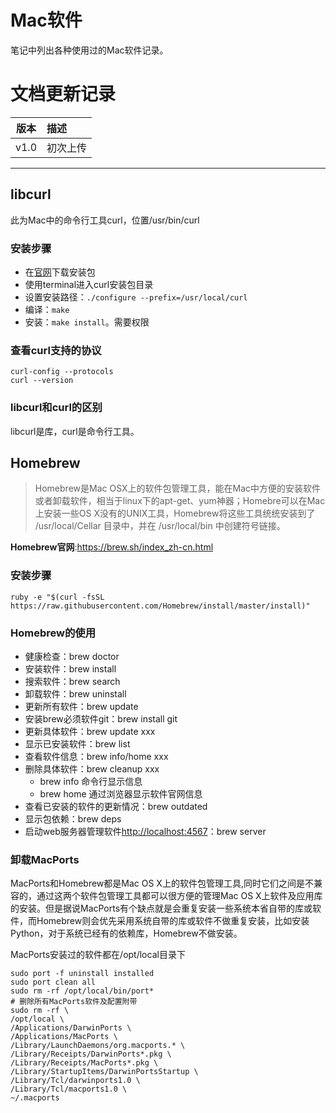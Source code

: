 # Mac软件
笔记中列出各种使用过的Mac软件记录。

# 文档更新记录
|版本  |描述    |
|:----:|:-------|
|v1.0  |初次上传|

*****
## libcurl
此为Mac中的命令行工具curl，位置/usr/bin/curl

### 安装步骤
- 在[官网](https://curl.haxx.se/download.html "curl")下载安装包
- 使用terminal进入curl安装包目录
- 设置安装路径：`./configure --prefix=/usr/local/curl`
- 编译：`make`
- 安装：`make install`。需要权限
### 查看curl支持的协议
```
curl-config --protocols
curl --version
```
### libcurl和curl的区别
libcurl是库，curl是命令行工具。

## Homebrew
>Homebrew是Mac OSX上的软件包管理工具，能在Mac中方便的安装软件或者卸载软件，相当于linux下的apt-get、yum神器；Homebre可以在Mac上安装一些OS X没有的UNIX工具，Homebrew将这些工具统统安装到了 /usr/local/Cellar 目录中，并在 /usr/local/bin 中创建符号链接。

**Homebrew官网**:<https://brew.sh/index_zh-cn.html>

### 安装步骤
```
ruby -e "$(curl -fsSL https://raw.githubusercontent.com/Homebrew/install/master/install)"
```
### Homebrew的使用
- 健康检查：brew doctor
- 安装软件：brew install
- 搜索软件：brew search
- 卸载软件：brew uninstall
- 更新所有软件：brew update
- 安装brew必须软件git：brew install git
- 更新具体软件：brew update xxx
- 显示已安装软件：brew list
- 查看软件信息：brew info/home xxx
- 删除具体软件：brew cleanup xxx
  - brew info 命令行显示信息
  - brew home 通过浏览器显示软件官网信息
- 查看已安装的软件的更新情况：brew outdated
- 显示包依赖：brew deps
- 启动web服务器管理软件<http://localhost:4567>：brew server
### 卸载MacPorts
MacPorts和Homebrew都是Mac OS X上的软件包管理工具,同时它们之间是不兼容的，通过这两个软件包管理工具都可以很方便的管理Mac OS X上软件及应用库的安装。但是据说MacPorts有个缺点就是会重复安装一些系统本省自带的库或软件，而Homebrew则会优先采用系统自带的库或软件不做重复安装，比如安装Python，对于系统已经有的依赖库，Homebrew不做安装。

MacPorts安装过的软件都在/opt/local目录下

```
sudo port -f uninstall installed
sudo port clean all
sudo rm -rf /opt/local/bin/port*
# 删除所有MacPorts软件及配置附带
sudo rm -rf \
/opt/local \
/Applications/DarwinPorts \
/Applications/MacPorts \
/Library/LaunchDaemons/org.macports.* \
/Library/Receipts/DarwinPorts*.pkg \
/Library/Receipts/MacPorts*.pkg \
/Library/StartupItems/DarwinPortsStartup \
/Library/Tcl/darwinports1.0 \
/Library/Tcl/macports1.0 \
~/.macports
```

